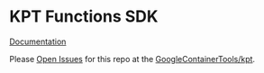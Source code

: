# KPT Functions SDK

[Documentation](https://googlecontainertools.github.io/kpt/guides/producer/functions/ts/)

Please [Open Issues](https://github.com/GoogleContainerTools/kpt/issues) for this repo at the [GoogleContainerTools/kpt](https://github.com/GoogleContainerTools/kpt).
